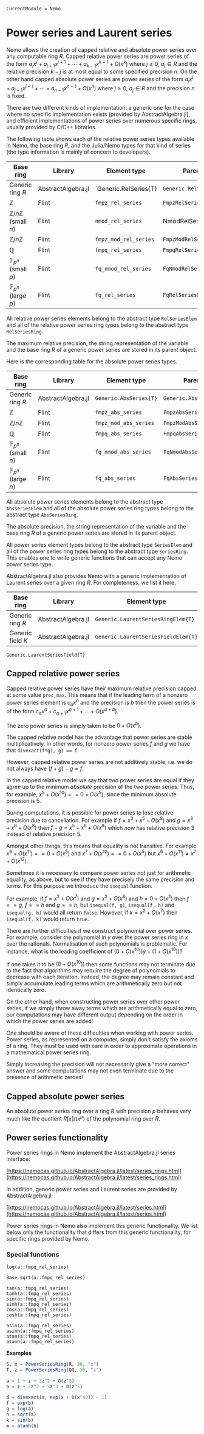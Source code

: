 ```@meta
CurrentModule = Nemo
```

# Power series and Laurent series

Nemo allows the creation of capped relative and absolute power series over any computable
ring $R$. Capped relative power series are power series of the form
$a_jx^j + a_{j+1}x^{j+1} + \cdots + a_{k-1}x^{k-1} + O(x^k)$
where $j \geq 0$, $a_j \in R$ and the relative precision $k - j$ is at most
equal to some specified precision $n$.
On the other hand capped absolute power series are power series of the form
$a_jx^j + a_{j+1}x^{j+1} + \cdots + a_{n-1}x^{n-1} + O(x^n)$
where $j \geq 0$, $a_j \in R$ and the precision $n$ is fixed.

There are two different kinds of implementation: a generic one for
the case where no specific implementation exists (provided by AbstractAlgebra.jl), and
efficient implementations of power series over numerous specific rings, usually
provided by C/C++ libraries.

The following table shows each of the relative power series types available in
Nemo, the base ring $R$, and the Julia/Nemo types for that kind of series (the
type information is mainly of concern to developers).

Base ring                             | Library            | Element type          | Parent type
--------------------------------------|--------------------|-----------------------|----------------------
Generic ring $R$                      | AbstractAlgebra.jl | `Generic.RelSeries{T} | `Generic.RelSeriesRing{T}`
$\mathbb{Z}$                          | Flint              | `fmpz_rel_series`     | `FmpzRelSeriesRing`
$\mathbb{Z}/n\mathbb{Z}$ (small $n$)  | Flint              | `nmod_rel_series`     |  NmodRelSeriesRing
$\mathbb{Z}/n\mathbb{Z}$              | Flint              | `fmpz_mod_rel_series` | `FmpzModRelSeriesRing`
$\mathbb{Q}$                          | Flint              | `fmpq_rel_series`     | `FmpqRelSeriesRing`
$\mathbb{F}_{p^n}$ (small $p$)        | Flint              | `fq_nmod_rel_series`  | `FqNmodRelSeriesRing`
$\mathbb{F}_{p^n}$ (large $p$)        | Flint              | `fq_rel_series`       | `FqRelSeriesRing`

All relative power series elements belong to the abstract type `RelSeriesElem` and all
of the relative power series ring types belong to the abstract type `RelSeriesRing`.

The maximum relative precision, the string representation of the variable and
the base ring $R$ of a generic power series are stored in its parent object. 

Here is the corresponding table for the absolute power series types.

Base ring                             | Library            | Element type          | Parent type
--------------------------------------|--------------------|-----------------------|----------------------
Generic ring $R$                      | AbstractAlgebra.jl | `Generic.AbsSeries{T}`| `Generic.AbsSeriesRing{T}`
$\mathbb{Z}$                          | Flint              | `fmpz_abs_series`     | `FmpzAbsSeriesRing`
$\mathbb{Z}/n\mathbb{Z}$              | Flint              | `fmpz_mod_abs_series` | `FmpzModAbsSeriesRing`
$\mathbb{Q}$                          | Flint              | `fmpq_abs_series`     | `FmpqAbsSeriesRing`
$\mathbb{F}_{p^n}$ (small $n$)        | Flint              | `fq_nmod_abs_series`  | `FqNmodAbsSeriesRing`
$\mathbb{F}_{p^n}$ (large $n$)        | Flint              | `fq_abs_series`       | `FqAbsSeriesRing`

All absolute power series elements belong to the abstract type `AbsSeriesElem` and all
of the absolute power series ring types belong to the abstract type `AbsSeriesRing`.

The absolute precision, the string representation of the variable and
the base ring $R$ of a generic power series are stored in its parent object. 

All power series element types belong to the abstract type `SeriesElem` and all
of the power series ring types belong to the abstract type `SeriesRing`. This
enables one to write generic functions that can accept any Nemo power series
type.

AbstractAlgebra.jl also provides Nemo with a generic implementation of Laurent series
over a given ring $R$. For completeness, we list it here.

Base ring                             | Library            | Element type              | Parent type
--------------------------------------|--------------------|---------------------------|----------------------
Generic ring $R$                      | AbstractAlgebra.jl | `Generic.LaurentSeriesRingElem{T}`| `Generic.LaurentSeriesRing{T}`
Generic field $K$                     | AbstractAlgebra.jl | `Generic.LaurentSeriesFieldElem{T}`|
`Generic.LaurentSeriesField{T}`

## Capped relative power series

Capped relative power series have their maximum relative precision capped at
some value `prec_max`. This means that if the leading term of a nonzero
power series element is $c_ax^a$ and the precision is $b$ then the power series
is of the form  $c_ax^a + c_{a+1}x^{a+1} + \ldots + O(x^{a + b})$.

The zero power series is simply taken to be $0 + O(x^b)$.

The capped relative model has the advantage that power series are stable
multiplicatively. In other words, for nonzero power series $f$ and $g$ we
have that `divexact(f*g), g) == f`.

However, capped relative power series are not additively stable, i.e. we
do not always have $(f + g) - g = f$.

In the capped relative model we say that two power series are equal if they
agree up to the minimum *absolute* precision of the two power series.
Thus, for example, $x^5 + O(x^{10}) == 0 + O(x^5)$, since the minimum absolute
precision is $5$.

During computations, it is possible for power series to lose relative
precision due to cancellation. For example if $f = x^3 + x^5 + O(x^8)$ and
$g = x^3 + x^6 + O(x^8)$ then $f - g = x^5 - x^6 + O(x^8)$ which now has
relative precision $3$ instead of relative precision $5$.

Amongst other things, this means that equality is not transitive. For example
$x^6 + O(x^{11}) == 0 + O(x^5)$ and $x^7 + O(x^{12}) == 0 + O(x^5)$ but
$x^6 + O(x^{11}) \neq x^7 + O(x^{12})$.

Sometimes it is necessary to compare power series not just for arithmetic
equality, as above, but to see if they have precisely the same precision and
terms. For this purpose we introduce the `isequal` function.

For example, if $f = x^2 + O(x^7)$ and $g = x^2 + O(x^8)$ and $h = 0 + O(x^2)$
then $f == g$, $f == h$ and $g == h$, but `isequal(f, g)`, `isequal(f, h)` and
`isequal(g, h)` would all return `false`. However, if $k = x^2 + O(x^7)$ then
`isequal(f, k)` would return `true`.

There are further difficulties if we construct polynomial over power series.
For example, consider the polynomial in $y$ over the power series ring in $x$
over the rationals. Normalisation of such polynomials is problematic. For
instance, what is the leading coefficient of $(0 + O(x^{10}))y + (1 + O(x^{10}))$?

If one takes it to be $(0 + O(x^{10}))$ then some functions may not terminate
due to the fact that algorithms may require the degree of polynomials to
decrease with each iteration. Instead, the degree may remain constant and
simply accumulate leading terms which are arithmetically zero but not
identically zero.

On the other hand, when constructing power series over other power series, if
we simply throw away terms which are arithmetically equal to zero, our
computations may have different output depending on the order in which the
power series are added!

One should be aware of these difficulties when working with power series.
Power series, as represented on a computer, simply don't satisfy the axioms
of a ring. They must be used with care in order to approximate operations in
a mathematical power series ring.

Simply increasing the precision will not necessarily give a "more correct"
answer and some computations may not even terminate due to the presence of
arithmetic zeroes!

## Capped absolute power series

An absolute power series ring over a ring $R$ with precision $p$ behaves 
very much like the quotient $R[x]/(x^p)$ of the polynomial ring over $R$.

## Power series functionality

Power series rings in Nemo implement the AbstractAlgebra.jl series interface:

[https://nemocas.github.io/AbstractAlgebra.jl/latest/series_rings.html](https://nemocas.github.io/AbstractAlgebra.jl/latest/series_rings.html)

In addition, generic power series and Laurent series are provided by AbstractAlgebra.jl:

[https://nemocas.github.io/AbstractAlgebra.jl/latest/series.html](https://nemocas.github.io/AbstractAlgebra.jl/latest/series.html)

Power series rings in Nemo also implement this generic functionality. We list below only
the functionality that differs from this generic functionality, for specific rings
provided by Nemo.

### Special functions

```@docs
log(a::fmpq_rel_series)
```

```@docs
Base.sqrt(a::fmpq_rel_series)
```

```@docs
tan(a::fmpq_rel_series)
tanh(a::fmpq_rel_series)
sin(a::fmpq_rel_series)
sinh(a::fmpq_rel_series)
cos(a::fmpq_rel_series)
cosh(a::fmpq_rel_series)
```

```@docs
asin(a::fmpq_rel_series)
asinh(a::fmpq_rel_series)
atan(a::fmpq_rel_series)
atanh(a::fmpq_rel_series)
```

**Examples**

```julia
S, x = PowerSeriesRing(R, 30, "x")
T, z = PowerSeriesRing(QQ, 30, "z")

a = 1 + z + 3z^2 + O(z^5)
b = z + 2z^2 + 5z^3 + O(z^5)

d = divexact(x, exp(x + O(x^40)) - 1)
f = exp(b)
g = log(a)
h = sqrt(a)
k = sin(b)
m = atanh(b)
```
